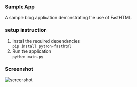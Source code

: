 ### Sample App

A sample blog application demonstrating the use of FastHTML.

### setup instruction

1. Install the required dependencies  
    ```pip install python-fasthtml ```
2. Run the application   
   ``` python main.py ```

### Screenshot
![screenshot](screenshot.png)